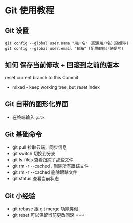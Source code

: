 # Git 使用教程

## Git 设置
    git config --global user.name "用户名" (配置用户名)(随便写)
    git config --global user.email "邮箱" (配置邮箱)(随便写)


## 如何 保存当前修改 + 回滚到之前的版本

reset current branch to this Commit
- mixed - keep working tree, but reset index


## Git 自带的图形化界面

- 在终端输入 `gitk`


## Git 基础命令
- git pull 拉取云端，同步信息
- git switch <branch-name> 切换到分支
- git ls-files 查看跟踪了那些文件
- git rm -r --cached . 删除所有跟踪文件
- git rm -r --cached <file> 删除跟踪文件
- git status 查看当前状态

## Git 小经验
- git rebase 跟 git merge 功能类似
- git reset 可以保留当前更改回滚 ⭐⭐⭐